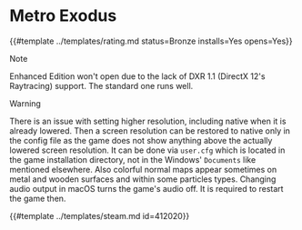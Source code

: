 # Metro Exodus
<!-- script:Aliases [] -->

{{#template ../templates/rating.md status=Bronze installs=Yes opens=Yes}}

> [!NOTE]
> Enhanced Edition won't open due to the lack of DXR 1.1 (DirectX 12's Raytracing) support. The standard one runs well.

> [!WARNING]
> There is an issue with setting higher resolution, including native when it is already lowered. Then a screen resolution can be restored to native only in the config file as the game does not show anything above the actually lowered screen resolution. It can be done via `user.cfg` which is located in the game installation directory, not in the Windows' `Documents` like mentioned elsewhere. Also colorful normal maps appear sometimes on metal and wooden surfaces and within some particles types. Changing audio output in macOS turns the game's audio off. It is required to restart the game then.

{{#template ../templates/steam.md id=412020}}
